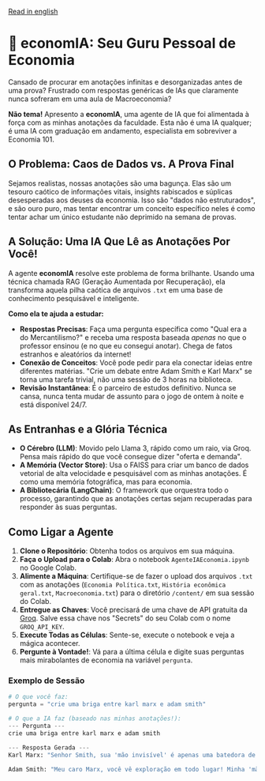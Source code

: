 [Read in english](README.md)

# 🤖 economIA: Seu Guru Pessoal de Economia

Cansado de procurar em anotações infinitas e desorganizadas antes de uma prova? Frustrado com respostas genéricas de IAs que claramente nunca sofreram em uma aula de Macroeconomia?

**Não tema!** Apresento a **economIA**, uma agente de IA que foi alimentada à força com as minhas anotações da faculdade. Esta não é uma IA qualquer; é uma IA com graduação em andamento, especialista em sobreviver a Economia 101.

## O Problema: Caos de Dados vs. A Prova Final

Sejamos realistas, nossas anotações são uma bagunça. Elas são um tesouro caótico de informações vitais, insights rabiscados e súplicas desesperadas aos deuses da economia. Isso são "dados não estruturados", e são ouro puro, mas tentar encontrar um conceito específico neles é como tentar achar um único estudante não deprimido na semana de provas.

## A Solução: Uma IA Que Lê as Anotações Por Você!

A agente **economIA** resolve este problema de forma brilhante. Usando uma técnica chamada RAG (Geração Aumentada por Recuperação), ela transforma aquela pilha caótica de arquivos `.txt` em uma base de conhecimento pesquisável e inteligente.

**Como ela te ajuda a estudar:**
* **Respostas Precisas**: Faça uma pergunta específica como "Qual era a do Mercantilismo?" e receba uma resposta baseada *apenas* no que o professor ensinou (e no que eu consegui anotar). Chega de fatos estranhos e aleatórios da internet!
* **Conexão de Conceitos**: Você pode pedir para ela conectar ideias entre diferentes matérias. "Crie um debate entre Adam Smith e Karl Marx" se torna uma tarefa trivial, não uma sessão de 3 horas na biblioteca.
* **Revisão Instantânea**: É o parceiro de estudos definitivo. Nunca se cansa, nunca tenta mudar de assunto para o jogo de ontem à noite e está disponível 24/7.

## As Entranhas e a Glória Técnica

* **O Cérebro (LLM)**: Movido pelo Llama 3, rápido como um raio, via Groq. Pensa mais rápido do que você consegue dizer "oferta e demanda".
* **A Memória (Vector Store)**: Usa o FAISS para criar um banco de dados vetorial de alta velocidade e pesquisável com as minhas anotações. É como uma memória fotográfica, mas para economia.
* **A Bibliotecária (LangChain)**: O framework que orquestra todo o processo, garantindo que as anotações certas sejam recuperadas para responder às suas perguntas.

## Como Ligar a Agente

1.  **Clone o Repositório**: Obtenha todos os arquivos em sua máquina.
2.  **Faça o Upload para o Colab**: Abra o notebook `AgenteIAEconomia.ipynb` no Google Colab.
3.  **Alimente a Máquina**: Certifique-se de fazer o upload dos arquivos `.txt` com as anotações (`Economia Política.txt`, `História econômica geral.txt`, `Macroeconomia.txt`) para o diretório `/content/` em sua sessão do Colab.
4.  **Entregue as Chaves**: Você precisará de uma chave de API gratuita da [Groq](https://groq.com/). Salve essa chave nos "Secrets" do seu Colab com o nome `GROQ_API_KEY`.
5.  **Execute Todas as Células**: Sente-se, execute o notebook e veja a mágica acontecer.
6.  **Pergunte à Vontade!**: Vá para a última célula e digite suas perguntas mais mirabolantes de economia na variável `pergunta`.

### Exemplo de Sessão

```python
# O que você faz:
pergunta = "crie uma briga entre karl marx e adam smith"

# O que a IA faz (baseado nas minhas anotações!):
--- Pergunta ---
crie uma briga entre karl marx e adam smith

--- Resposta Gerada ---
Karl Marx: "Senhor Smith, sua 'mão invisível' é apenas uma batedora de carteiras para a burguesia, roubando a mais-valia criada pelo proletariado!"

Adam Smith: "Meu caro Marx, você vê exploração em todo lugar! Minha 'mão invisível' é a harmonia do autointeresse criando o bem social. Seu sistema cria uma miséria igual para todos, exceto para aqueles encarregados da 'igualdade'."
```
